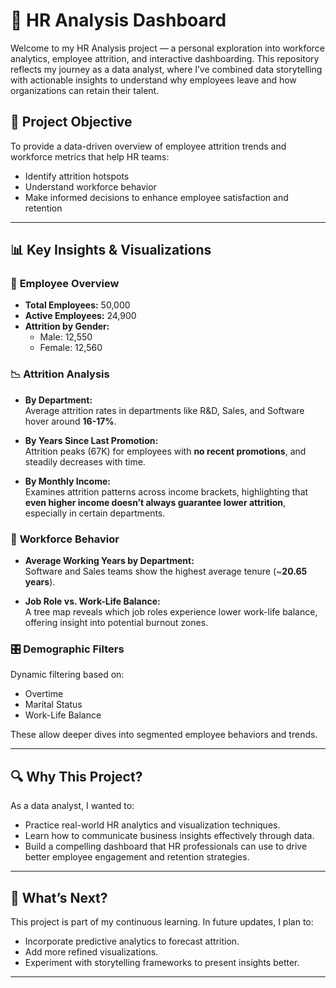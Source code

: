 

# 💼 HR Analysis Dashboard

Welcome to my HR Analysis project — a personal exploration into workforce analytics, employee attrition, and interactive dashboarding. This repository reflects my journey as a data analyst, where I’ve combined data storytelling with actionable insights to understand why employees leave and how organizations can retain their talent.

## 🎯 Project Objective

To provide a data-driven overview of employee attrition trends and workforce metrics that help HR teams:
- Identify attrition hotspots
- Understand workforce behavior
- Make informed decisions to enhance employee satisfaction and retention

---

## 📊 Key Insights & Visualizations

### 👥 **Employee Overview**
- **Total Employees:** 50,000  
- **Active Employees:** 24,900  
- **Attrition by Gender:**  
  - Male: 12,550  
  - Female: 12,560  

### 📉 **Attrition Analysis**
- **By Department:**  
  Average attrition rates in departments like R&D, Sales, and Software hover around **16-17%**.
  
- **By Years Since Last Promotion:**  
  Attrition peaks (67K) for employees with **no recent promotions**, and steadily decreases with time.

- **By Monthly Income:**  
  Examines attrition patterns across income brackets, highlighting that **even higher income doesn’t always guarantee lower attrition**, especially in certain departments.

### 🧠 **Workforce Behavior**
- **Average Working Years by Department:**  
  Software and Sales teams show the highest average tenure (~**20.65 years**).
  
- **Job Role vs. Work-Life Balance:**  
  A tree map reveals which job roles experience lower work-life balance, offering insight into potential burnout zones.

### 🎛️ **Demographic Filters**
Dynamic filtering based on:
- Overtime
- Marital Status
- Work-Life Balance

These allow deeper dives into segmented employee behaviors and trends.

---

## 🔍 Why This Project?

As a data analyst, I wanted to:
- Practice real-world HR analytics and visualization techniques.
- Learn how to communicate business insights effectively through data.
- Build a compelling dashboard that HR professionals can use to drive better employee engagement and retention strategies.

---

## 📌 What’s Next?

This project is part of my continuous learning. In future updates, I plan to:
- Incorporate predictive analytics to forecast attrition.
- Add more refined visualizations.
- Experiment with storytelling frameworks to present insights better.

---


